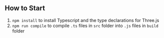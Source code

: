 ## How to Start
1. `npm install` to install Typescript and the type declarations for Three.js
1. `npm run compile` to compile `.ts` files in `src` folder into `.js` files in `build` folder